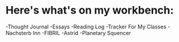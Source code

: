 # Here's what's on my workbench:

-Thought Journal
-Essays
-Reading Log
-Tracker For My Classes
-Nachsterb Inn
-FIBRIL
-Astrid
-Planetary Squencer

